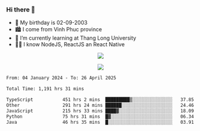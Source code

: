 ### Hi there 👋
- 🎂 My birthday is 02-09-2003
- 🏙️ I come from Vinh Phuc province
- 🌱 I’m currently learning at Thang Long University
- 🧑‍💻 I know NodeJS, ReactJS an React Native
<p align="center"><img src="https://github-readme-stats.vercel.app/api?username=tmquang0209&show_icons=true&theme=gradient"></p>
<p align="center"><img src="https://github-readme-stats.vercel.app/api/top-langs/?username=tmquang0209&hide=scss,css&langs_count=10"></p>
<!--START_SECTION:waka-->

```txt
From: 04 January 2024 - To: 26 April 2025

Total Time: 1,191 hrs 31 mins

TypeScript           451 hrs 2 mins  █████████▒░░░░░░░░░░░░░░░   37.85 %
Other                291 hrs 24 mins ██████░░░░░░░░░░░░░░░░░░░   24.46 %
JavaScript           215 hrs 33 mins ████▓░░░░░░░░░░░░░░░░░░░░   18.09 %
Python               75 hrs 31 mins  █▓░░░░░░░░░░░░░░░░░░░░░░░   06.34 %
Java                 46 hrs 35 mins  █░░░░░░░░░░░░░░░░░░░░░░░░   03.91 %
```

<!--END_SECTION:waka-->
